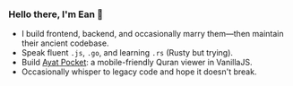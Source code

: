 ### Hello there, I'm Ean 👋

- I build frontend, backend, and occasionally marry them—then maintain their ancient codebase. 
- Speak fluent `.js`, `.go`, and learning `.rs` (Rusty but trying).
- Build [Ayat Pocket](http://ayat.my.id/): a mobile-friendly Quran viewer in VanillaJS.
- Occasionally whisper to legacy code and hope it doesn't break.
